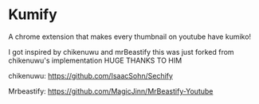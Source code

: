 # Kumify
A chrome extension that makes every thumbnail on youtube have kumiko!

I got inspired by chikenuwu and mrBeastify
this was just forked from chikenuwu's implementation
HUGE THANKS TO HIM

chikenuwu: https://github.com/IsaacSohn/Sechify 

Mrbeastify: https://github.com/MagicJinn/MrBeastify-Youtube

